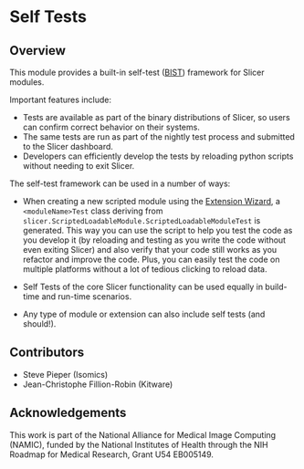 # Self Tests

## Overview

This module provides a built-in self-test ([BIST](https://en.wikipedia.org/wiki/Built-in_self-test)) framework for Slicer modules.

Important features include:

* Tests are available as part of the binary distributions of Slicer, so users can confirm correct behavior on their systems.
* The same tests are run as part of the nightly test process and submitted to the Slicer dashboard.
* Developers can efficiently develop the tests by reloading python scripts without needing to exit Slicer.

The self-test framework can be used in a number of ways:

* When creating a new scripted module using the [Extension Wizard](extensionwizard.md), a `<moduleName>Test` class deriving from `slicer.ScriptedLoadableModule.ScriptedLoadableModuleTest` is generated. This way you can use the script to help you test the code as you develop it (by reloading and testing as you write the code without even exiting Slicer) and also verify that your code still works as you refactor and improve the code. Plus, you can easily test the code on multiple platforms without a lot of tedious clicking to reload data.

* Self Tests of the core Slicer functionality can be used equally in build-time and run-time scenarios.

* Any type of module or extension can also include self tests (and should!).

## Contributors

- Steve Pieper (Isomics)
- Jean-Christophe Fillion-Robin (Kitware)

## Acknowledgements

This work is part of the National Alliance for Medical Image Computing (NAMIC), funded by the National Institutes of Health through the NIH Roadmap for Medical Research, Grant U54 EB005149.

